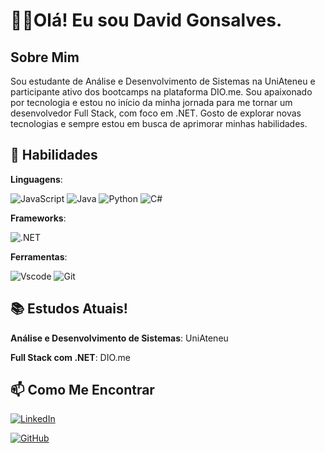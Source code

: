 # 👨‍🎓Olá! Eu sou  David Gonsalves.

## Sobre Mim
Sou  estudante de Análise e Desenvolvimento de Sistemas na UniAteneu e participante ativo dos bootcamps na plataforma DIO.me. Sou apaixonado por tecnologia e estou no início da minha jornada para me tornar um desenvolvedor Full Stack, com foco em .NET. Gosto de explorar novas tecnologias e sempre estou em busca de aprimorar minhas habilidades.

## 🚀 Habilidades
  **Linguagens**:
  
 ![JavaScript](https://img.shields.io/badge/JavaScript-F7DF1E?style=for-the-badge&logo=javascript&logoColor=black) ![Java](https://img.shields.io/badge/java-%23ED8B00.svg?style=for-the-badge&logo=openjdk&logoColor=white) ![Python](https://img.shields.io/badge/python-3670A0?style=for-the-badge&logo=python&logoColor=ffdd54) ![C#](https://img.shields.io/badge/C%23-239120?style=for-the-badge&logo=c-sharp&logoColor=white)

  **Frameworks**:
  
   ![.NET](https://img.shields.io/badge/.NET-5C2D91?style=for-the-badge&logo=.net&logoColor=white)

 **Ferramentas**:

![Vscode](https://img.shields.io/badge/Vscode-007ACC?style=for-the-badge&logo=visual-studio-code&logoColor=white) ![Git](https://img.shields.io/badge/GIT-E44C30?style=for-the-badge&logo=git&logoColor=white)  

## 📚 Estudos Atuais!

 **Análise e Desenvolvimento de Sistemas**: UniAteneu

**Full Stack com .NET**: DIO.me

## 📫 Como Me Encontrar

[![LinkedIn](https://img.shields.io/badge/LinkedIn-0077B5?style=for-the-badge&logo=linkedin&logoColor=white)](https://www.linkedin.com/in/david-gonsalves-33a588206/)

[![GitHub](https://img.shields.io/badge/GitHub-100000?style=for-the-badge&logo=github&logoColor=white)](https://github.com/Blaykdev)
